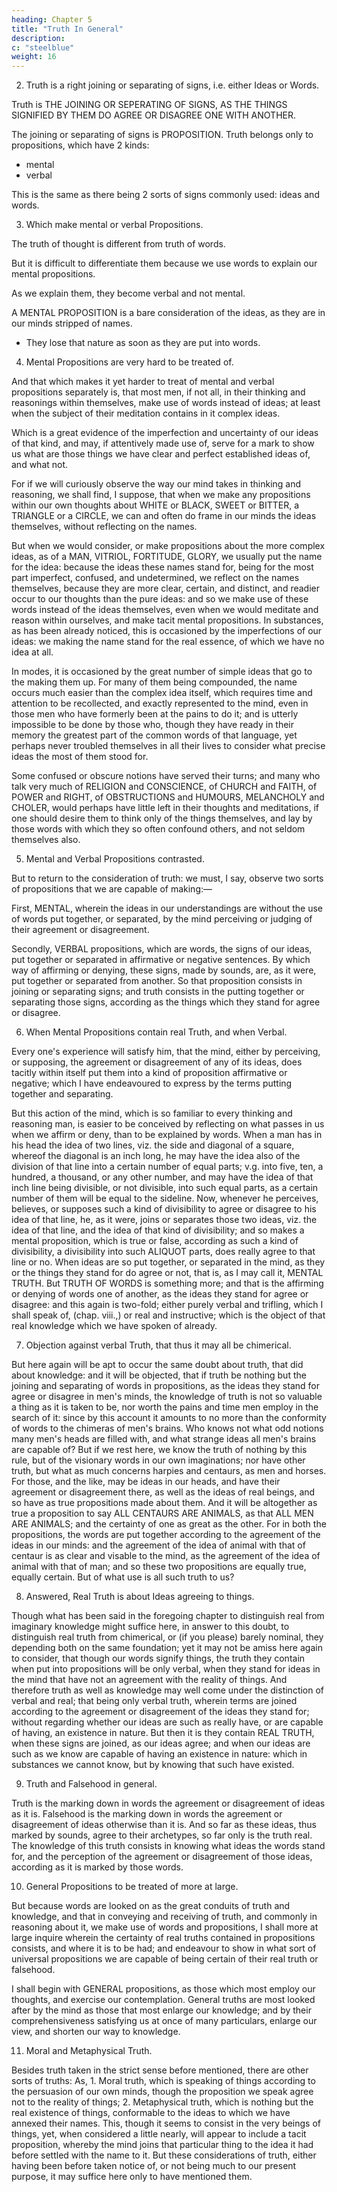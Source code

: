 ```yaml
---
heading: Chapter 5
title: "Truth In General"
description: 
c: "steelblue"
weight: 16
---
```



2. Truth is a right joining or separating of signs, i.e. either Ideas or Words.

Truth is THE JOINING OR SEPERATING OF SIGNS, AS THE THINGS SIGNIFIED BY THEM DO AGREE OR DISAGREE ONE WITH ANOTHER. 

The joining or separating of signs is PROPOSITION. Truth belongs only to propositions, which have 2 kinds: 
- mental
- verbal

This is the same as there being 2 sorts of signs commonly used: ideas and words.


3. Which make mental or verbal Propositions.

The truth of thought is different from truth of words.

But it is difficult to differentiate them because we use words to explain our mental propositions.

As we explain them, they become verbal and not mental.

A MENTAL PROPOSITION is a bare consideration of the ideas, as they are in our minds stripped of names.
- They lose that nature as soon as they are put into words.


4. Mental Propositions are very hard to be treated of.

And that which makes it yet harder to treat of mental and verbal propositions separately is, that most men, if not all, in their thinking and reasonings within themselves, make use of words instead of ideas; at least when the subject of their meditation contains in it complex ideas. 

Which is a great evidence of the imperfection and uncertainty of our ideas of that kind, and may, if attentively made use of, serve for a mark to show us what are those things we have clear and perfect established ideas of, and what not. 

For if we will curiously observe the way our mind takes in thinking and reasoning, we shall find, I suppose, that when we make any propositions within our own thoughts about WHITE or BLACK, SWEET or BITTER, a TRIANGLE or a CIRCLE, we can and often do frame in our minds the ideas themselves, without reflecting on the names. 

But when we would consider, or make propositions about the more complex ideas, as of a MAN, VITRIOL, FORTITUDE, GLORY, we usually put the name for the idea: because the ideas these names stand for, being for the most part imperfect, confused, and undetermined, we reflect on the names themselves, because they are more clear, certain, and distinct, and readier occur to our thoughts than the pure ideas: and so we make use of these words instead of the ideas themselves, even when we would meditate and reason within ourselves, and make tacit mental propositions. In substances, as has been already noticed, this is occasioned by the imperfections of our ideas: we making the name stand for the real essence, of which we have no idea at all. 

In modes, it is occasioned by the great number of simple ideas that go to the making them up. For many of them being compounded, the name occurs much easier than the complex idea itself, which requires time and attention to be recollected, and exactly represented to the mind, even in those men who have formerly been at the pains to do it; and is utterly impossible to be done by those who, though they have ready in their memory the greatest part of the common words of that language, yet perhaps never troubled themselves in all their lives to consider what precise ideas the most of them stood for.

Some confused or obscure notions have served their turns; and many who talk very much of RELIGION and CONSCIENCE, of CHURCH and FAITH, of POWER and RIGHT, of OBSTRUCTIONS and HUMOURS, MELANCHOLY and CHOLER, would perhaps have little left in their thoughts and meditations, if one should desire them to think only of the things themselves, and lay by those words with which they so often confound others, and not seldom themselves also.


5. Mental and Verbal Propositions contrasted.

But to return to the consideration of truth: we must, I say, observe two sorts of propositions that we are capable of making:—

First, MENTAL, wherein the ideas in our understandings are without the use of words put together, or separated, by the mind perceiving or judging of their agreement or disagreement.

Secondly, VERBAL propositions, which are words, the signs of our ideas, put together or separated in affirmative or negative sentences. By which way of affirming or denying, these signs, made by sounds, are, as it were, put together or separated from another. So that proposition consists in joining or separating signs; and truth consists in the putting together or separating those signs, according as the things which they stand for agree or disagree.


6. When Mental Propositions contain real Truth, and when Verbal.

Every one's experience will satisfy him, that the mind, either by perceiving, or supposing, the agreement or disagreement of any of its ideas, does tacitly within itself put them into a kind of proposition affirmative or negative; which I have endeavoured to express by the terms putting together and separating.

But this action of the mind, which is so familiar to every thinking and reasoning man, is easier to be conceived by reflecting on what passes in us when we affirm or deny, than to be explained by words. When a man has in his head the idea of two lines, viz. the side and diagonal of a square, whereof the diagonal is an inch long, he may have the idea also of the division of that line into a certain number of equal parts; v.g. into five, ten, a hundred, a thousand, or any other number, and may have the idea of that inch line being divisible, or not divisible, into such equal parts, as a certain number of them will be equal to the sideline. Now, whenever he perceives, believes, or supposes such a kind of divisibility to agree or disagree to his idea of that line, he, as it were, joins or separates those two ideas, viz. the idea of that line, and the idea of that kind of divisibility; and so makes a mental proposition, which is true or false, according as such a kind of divisibility, a divisibility into such ALIQUOT parts, does really agree to that line or no. When ideas are so put together, or separated in the mind, as they or the things they stand for do agree or not, that is, as I may call it, MENTAL TRUTH. But TRUTH OF WORDS is something more; and that is the affirming or denying of words one of another, as the ideas they stand for agree or disagree: and this again is two-fold; either purely verbal and trifling, which I shall speak of, (chap. viii.,) or real and instructive; which is the object of that real knowledge which we have spoken of already.

7. Objection against verbal Truth, that thus it may all be chimerical.

But here again will be apt to occur the same doubt about truth, that did about knowledge: and it will be objected, that if truth be nothing but the joining and separating of words in propositions, as the ideas they stand for agree or disagree in men's minds, the knowledge of truth is not so valuable a thing as it is taken to be, nor worth the pains and time men employ in the search of it: since by this account it amounts to no more than the conformity of words to the chimeras of men's brains. Who knows not what odd notions many men's heads are filled with, and what strange ideas all men's brains are capable of? But if we rest here, we know the truth of nothing by this rule, but of the visionary words in our own imaginations; nor have other truth, but what as much concerns harpies and centaurs, as men and horses. For those, and the like, may be ideas in our heads, and have their agreement or disagreement there, as well as the ideas of real beings, and so have as true propositions made about them. And it will be altogether as true a proposition to say ALL CENTAURS ARE ANIMALS, as that ALL MEN ARE ANIMALS; and the certainty of one as great as the other. For in both the propositions, the words are put together according to the agreement of the ideas in our minds: and the agreement of the idea of animal with that of centaur is as clear and visable to the mind, as the agreement of the idea of animal with that of man; and so these two propositions are equally true, equally certain. But of what use is all such truth to us?

8. Answered, Real Truth is about Ideas agreeing to things.

Though what has been said in the foregoing chapter to distinguish real from imaginary knowledge might suffice here, in answer to this doubt, to distinguish real truth from chimerical, or (if you please) barely nominal, they depending both on the same foundation; yet it may not be amiss here again to consider, that though our words signify things, the truth they contain when put into propositions will be only verbal, when they stand for ideas in the mind that have not an agreement with the reality of things. And therefore truth as well as knowledge may well come under the distinction of verbal and real; that being only verbal truth, wherein terms are joined according to the agreement or disagreement of the ideas they stand for; without regarding whether our ideas are such as really have, or are capable of having, an existence in nature. But then it is they contain REAL TRUTH, when these signs are joined, as our ideas agree; and when our ideas are such as we know are capable of having an existence in nature: which in substances we cannot know, but by knowing that such have existed.

9. Truth and Falsehood in general.

Truth is the marking down in words the agreement or disagreement of ideas as it is. Falsehood is the marking down in words the agreement or disagreement of ideas otherwise than it is. And so far as these ideas, thus marked by sounds, agree to their archetypes, so far only is the truth real. The knowledge of this truth consists in knowing what ideas the words stand for, and the perception of the agreement or disagreement of those ideas, according as it is marked by those words.

10. General Propositions to be treated of more at large.

But because words are looked on as the great conduits of truth and knowledge, and that in conveying and receiving of truth, and commonly in reasoning about it, we make use of words and propositions, I shall more at large inquire wherein the certainty of real truths contained in propositions consists, and where it is to be had; and endeavour to show in what sort of universal propositions we are capable of being certain of their real truth or falsehood.

I shall begin with GENERAL propositions, as those which most employ our thoughts, and exercise our contemplation. General truths are most looked after by the mind as those that most enlarge our knowledge; and by their comprehensiveness satisfying us at once of many particulars, enlarge our view, and shorten our way to knowledge.

11. Moral and Metaphysical Truth.

Besides truth taken in the strict sense before mentioned, there are other sorts of truths: As, 1. Moral truth, which is speaking of things according to the persuasion of our own minds, though the proposition we speak agree not to the reality of things; 2. Metaphysical truth, which is nothing but the real existence of things, conformable to the ideas to which we have annexed their names. This, though it seems to consist in the very beings of things, yet, when considered a little nearly, will appear to include a tacit proposition, whereby the mind joins that particular thing to the idea it had before settled with the name to it. But these considerations of truth, either having been before taken notice of, or not being much to our present purpose, it may suffice here only to have mentioned them.

